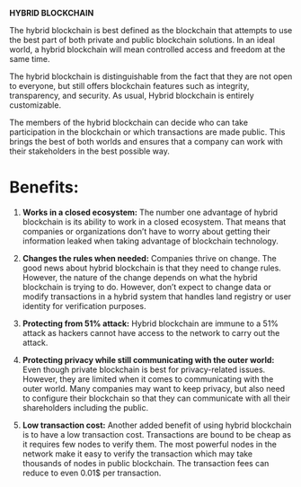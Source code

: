 ﻿**HYBRID BLOCKCHAIN**

The hybrid blockchain is best defined as the blockchain that attempts to use the best part of both private and public blockchain solutions. In an ideal world, a hybrid blockchain will mean controlled access and freedom at the same time.


The hybrid blockchain is distinguishable from the fact that they are not open to everyone, but still offers blockchain features such as integrity, transparency, and security.
As usual, Hybrid blockchain is entirely customizable. 

The members of the hybrid blockchain can decide who can take participation in the blockchain or which transactions are made public. This brings the best of both worlds and ensures that a company can work with their stakeholders in the best possible way.

# **Benefits:**

1. **Works in a closed ecosystem:** The number one advantage of hybrid blockchain
is its ability to work in a closed ecosystem. That means that companies or
organizations don’t have to worry about getting their information leaked when
taking advantage of blockchain technology.


2. **Changes the rules when needed:** Companies thrive on change. The good news
about hybrid blockchain is that they need to change rules. However, the nature of the
change depends on what the hybrid blockchain is trying to do. However, don’t
expect to change data or modify transactions in a hybrid system that handles
land registry or user identity for verification purposes.


3. **Protecting from 51% attack:** Hybrid blockchain are immune to a 51% attack as
hackers cannot have access to the network to carry out the attack.


4. **Protecting privacy while still communicating with the outer world:** Even
though private blockchain is best for privacy-related issues. However, they are
limited when it comes to communicating with the outer world. Many companies may
want to keep privacy, but also need to configure their blockchain so that they
can communicate with all their shareholders including the public.


5. **Low transaction cost:** Another added benefit of using hybrid blockchain is to
have a low transaction cost. Transactions are bound to be cheap as it requires
few nodes to verify them. The most powerful nodes in the network make it easy to
verify the transaction which may take thousands of nodes in public blockchain.
The transaction fees can reduce to even 0.01$ per transaction.
